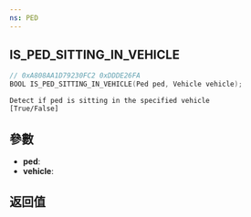 ```yaml
---
ns: PED
---
```

## IS_PED_SITTING_IN_VEHICLE

```c
// 0xA808AA1D79230FC2 0xDDDE26FA
BOOL IS_PED_SITTING_IN_VEHICLE(Ped ped, Vehicle vehicle);
```

```
Detect if ped is sitting in the specified vehicle  
[True/False]  
```

## 參數
* **ped**: 
* **vehicle**: 

## 返回值
